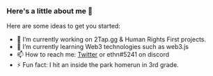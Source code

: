 ### Here's a little about me 👋


Here are some ideas to get you started:

- 🔭 I’m currently working on 2Tap.gg & Human Rights First projects.
- 🌱 I’m currently learning Web3 technologies such as web3.js
- 📫 How to reach me: [Twitter](https://twitter.com/100K2020) or ethn#5241 on discord
- ⚡ Fun fact: I hit an inside the park homerun in 3rd grade.

